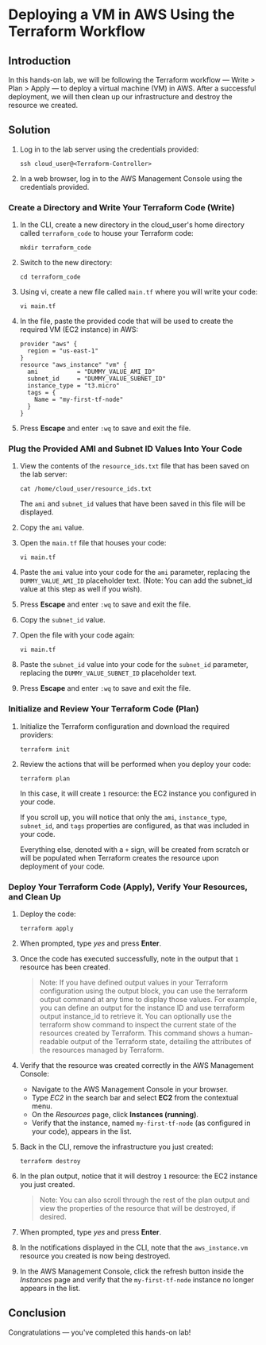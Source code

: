# Deploying a VM in AWS Using the Terraform Workflow

## Introduction

In this hands-on lab, we will be 
following the Terraform workflow — Write > Plan > Apply — to 
deploy a virtual machine (VM) in AWS. After a successful deployment, we 
will then clean up our infrastructure and destroy the resource we 
created.

## Solution

1. Log in to the lab server using the credentials provided:
    
    ```
    ssh cloud_user@<Terraform-Controller>
    
    ```
    
2. In a web browser, log in to the AWS Management Console using the credentials provided.

### Create a Directory and Write Your Terraform Code (Write)

1. In the CLI, create a new directory in the cloud_user's home directory called `terraform_code` to house your Terraform code:
    
    ```
    mkdir terraform_code
    
    ```
    
2. Switch to the new directory:
    
    ```
    cd terraform_code
    
    ```
    
3. Using vi, create a new file called `main.tf` where you will write your code:
    
    ```
    vi main.tf
    
    ```
    
4. In the file, paste the provided code that will be used to create the required VM (EC2 instance) in AWS:
    
    ```
    provider "aws" {
      region = "us-east-1"
    }
    resource "aws_instance" "vm" {
      ami           = "DUMMY_VALUE_AMI_ID"
      subnet_id     = "DUMMY_VALUE_SUBNET_ID"
      instance_type = "t3.micro"
      tags = {
        Name = "my-first-tf-node"
      }
    }
    
    ```
    
5. Press **Escape** and enter `:wq` to save and exit the file.

### Plug the Provided AMI and Subnet ID Values Into Your Code

1. View the contents of the `resource_ids.txt` file that has been saved on the lab server:
    
    ```
    cat /home/cloud_user/resource_ids.txt
    
    ```
    
    The `ami` and `subnet_id` values that have been saved in this file will be displayed.
    
2. Copy the `ami` value.
3. Open the `main.tf` file that houses your code:
    
    ```
    vi main.tf
    
    ```
    
4. Paste the `ami` value into your code for the `ami` parameter, replacing the `DUMMY_VALUE_AMI_ID` placeholder text. (Note: You can add the subnet_id value at this step as well if you wish).
5. Press **Escape** and enter `:wq` to save and exit the file.
6. Copy the `subnet_id` value.
7. Open the file with your code again:
    
    ```
    vi main.tf
    
    ```
    
8. Paste the `subnet_id` value into your code for the `subnet_id` parameter, replacing the `DUMMY_VALUE_SUBNET_ID` placeholder text.
9. Press **Escape** and enter `:wq` to save and exit the file.

### Initialize and Review Your Terraform Code (Plan)

1. Initialize the Terraform configuration and download the required providers:
    
    ```
    terraform init
    
    ```
    
2. Review the actions that will be performed when you deploy your code:
    
    ```
    terraform plan
    
    ```
    
    In this case, it will create `1` resource: the EC2 instance you configured in your code.
    
    If you scroll up, you will notice that only the `ami`, `instance_type`, `subnet_id`, and `tags` properties are configured, as that was included in your code.
    
    Everything else, denoted with a `+` sign, will be created from scratch or will be populated when Terraform creates the resource upon deployment of your code.
    

### Deploy Your Terraform Code (Apply), Verify Your Resources, and Clean Up

1. Deploy the code:
    
    ```
    terraform apply
    
    ```
    
2. When prompted, type *yes* and press **Enter**.
3. Once the code has executed successfully, note in the output that `1` resource has been created.
    
    > Note: If you have defined output values in your Terraform configuration using the output block, you can use the terraform output command at any time to display those values. For example, you can define an output for the instance ID and use terraform output instance_id to retrieve it. You can optionally use the terraform show
     command to inspect the current state of the resources created by 
    Terraform. This command shows a human-readable output of the Terraform 
    state, detailing the attributes of the resources managed by Terraform.
    > 
4. Verify that the resource was created correctly in the AWS Management Console:
    - Navigate to the AWS Management Console in your browser.
    - Type *EC2* in the search bar and select **EC2** from the contextual menu.
    - On the *Resources* page, click **Instances (running)**.
    - Verify that the instance, named `my-first-tf-node` (as configured in your code), appears in the list.
5. Back in the CLI, remove the infrastructure you just created:
    
    ```
    terraform destroy
    
    ```
    
6. In the plan output, notice that it will destroy `1` resource: the EC2 instance you just created.
    
    > Note: You can also 
    scroll through the rest of the plan output and view the properties of 
    the resource that will be destroyed, if desired.
    > 
7. When prompted, type *yes* and press **Enter**.
8. In the notifications displayed in the CLI, note that the `aws_instance.vm` resource you created is now being destroyed.
9. In the AWS Management Console, click the refresh button inside the *Instances* page and verify that the `my-first-tf-node` instance no longer appears in the list.

## Conclusion

Congratulations — you've completed this hands-on lab!
